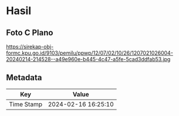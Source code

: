 # Hasil

## Foto C Plano

https://sirekap-obj-formc.kpu.go.id/9103/pemilu/ppwp/12/07/02/10/26/1207021026004-20240214-214528--a49e960e-b445-4c47-a5fe-5cad3ddfab53.jpg


## Metadata

| Key        | Value               |
| ---------- | ------------------- |
| Time Stamp | 2024-02-16 16:25:10 |



